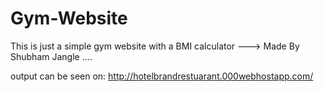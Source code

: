 # Gym-Website
This is just a simple gym website with a BMI calculator
---> Made By Shubham Jangle
....

output can be seen on:
http://hotelbrandrestuarant.000webhostapp.com/
